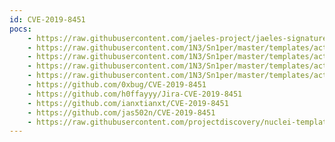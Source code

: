 ```yaml
---
id: CVE-2019-8451
pocs:
    - https://raw.githubusercontent.com/jaeles-project/jaeles-signatures/master/cves/jira-ssrf.yaml
    - https://raw.githubusercontent.com/1N3/Sn1per/master/templates/active/CVE-2019-8451_Jira_SSRF_4.sh
    - https://raw.githubusercontent.com/1N3/Sn1per/master/templates/active/CVE-2019-8451_Jira_SSRF_3.sh
    - https://raw.githubusercontent.com/1N3/Sn1per/master/templates/active/CVE-2019-8451_Jira_SSRF_2.sh
    - https://raw.githubusercontent.com/1N3/Sn1per/master/templates/active/CVE-2019-8451_Jira_SSRF_1.sh
    - https://github.com/0xbug/CVE-2019-8451
    - https://github.com/h0ffayyy/Jira-CVE-2019-8451
    - https://github.com/ianxtianxt/CVE-2019-8451
    - https://github.com/jas502n/CVE-2019-8451
    - https://raw.githubusercontent.com/projectdiscovery/nuclei-templates/master/cves/CVE-2019-8451.yaml
---
```

